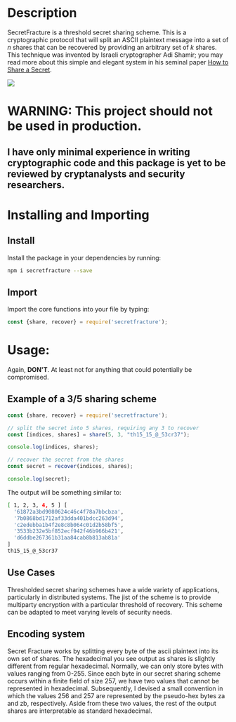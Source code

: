 # Description
SecretFracture is a threshold secret sharing scheme. This is a cryptographic protocol that will split an ASCII plaintext message into a set of *n* shares that can be recovered by providing an arbitrary set of *k* shares. This technique was invented by Israeli cryptographer Adi Shamir; you may read more about this simple and elegant system in his seminal paper [How to Share a Secret](https://cs.jhu.edu/~sdoshi/crypto/papers/shamirturing.pdf).

![](https://github.com/gavinbarrett/secretfracture/workflows/Recovery%20Test/badge.svg)

# WARNING: This project should not be used in production.
## I have only minimal experience in writing cryptographic code and this package is yet to be reviewed by cryptanalysts and security researchers.

# Installing and Importing
## Install
Install the package in your dependencies by running:
```bash
npm i secretfracture --save
```
## Import
Import the core functions into your file by typing:
```javascript
const {share, recover} = require('secretfracture');
```

# Usage:
Again, __DON'T__.
At least not for anything that could potentially be compromised.

## Example of a 3/5 sharing scheme
```javascript
const {share, recover} = require('secretfracture');

// split the secret into 5 shares, requiring any 3 to recover
const [indices, shares] = share(5, 3, "th15_15_@_53cr37");

console.log(indices, shares);

// recover the secret from the shares
const secret = recover(indices, shares);

console.log(secret);
```

The output will be something similar to:
```bash
[ 1, 2, 3, 4, 5 ] [
  '61872a3bd9080624c46c4f78a7bbcbza',
  '7b0868bd1712af33dda401bdcc263d94',
  'c2edebba1b4f2e8c8b064c01d2b58bf5',
  '3533b232e5bf852ecf942f46b966b421',
  'd6ddbe267361b31aa84cab8b813ab81a'
]
th15_15_@_53cr37
```

## Use Cases
Thresholded secret sharing schemes have a wide variety of applications, particularly in distributed systems. The jist of the scheme is to provide multiparty encryption with a particular threshold of recovery. This scheme can be adapted to meet varying levels of security needs.

## Encoding system
Secret Fracture works by splitting every byte of the ascii plaintext into its own set of shares. The hexadecimal you see output as shares is slightly different from regular hexadecimal. Normally, we can only store bytes with values ranging from 0-255. Since each byte in our secret sharing scheme occurs within a finite field of size 257, we have two values that cannot be represented in hexadecimal. Subsequently, I devised a small convention in which the values 256 and 257 are represented by the pseudo-hex bytes za and zb, respectively. Aside from these two values, the rest of the output shares are interpretable as standard hexadecimal.
